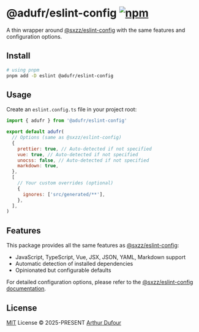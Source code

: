 # @adufr/eslint-config [![npm](https://img.shields.io/npm/v/@adufr/eslint-config.svg)](https://npmjs.com/package/@adufr/eslint-config)

A thin wrapper around [@sxzz/eslint-config](https://github.com/sxzz/eslint-config) with the same features and configuration options.

## Install

```bash
# using pnpm
pnpm add -D eslint @adufr/eslint-config
```

## Usage

Create an `eslint.config.ts` file in your project root:

```js
import { adufr } from '@adufr/eslint-config'

export default adufr(
  // Options (same as @sxzz/eslint-config)
  {
    prettier: true, // Auto-detected if not specified
    vue: true, // Auto-detected if not specified
    unocss: false, // Auto-detected if not specified
    markdown: true,
  },
  [
    // Your custom overrides (optional)
    {
      ignores: ['src/generated/**'],
    },
  ],
)
```

## Features

This package provides all the same features as [@sxzz/eslint-config](https://github.com/sxzz/eslint-config):

- JavaScript, TypeScript, Vue, JSX, JSON, YAML, Markdown support
- Automatic detection of installed dependencies
- Opinionated but configurable defaults

For detailed configuration options, please refer to the [@sxzz/eslint-config documentation](https://github.com/sxzz/eslint-config).

## License

[MIT](./LICENSE) License © 2025-PRESENT [Arthur Dufour](https://github.com/adufr)
